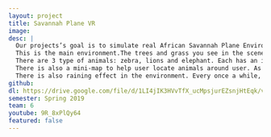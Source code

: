 ```yaml
---
layout: project
title: Savannah Plane VR
image: 
desc: |
  Our projects’s goal is to simulate real African Savannah Plane Environment. This is educational VR application which provides users the experience of deploying IOT sensors for animal research. 
  This is the main environment.The trees and grass you see in the scene are the types of trees and grass in Savanna Plane. 
  There are 3 type of animals: zebra, lions and elephant. Each has an independent behavior. User can grab a laser pointer to deploy sensor on animals. First user recenter sensor by pressing B, then select sensor by pressing A.  Then user point the laser pointer at the animals. The corresponding sensor will be attached to the animals. User can see the sensor tag on top of animals.
  There is also a mini-map to help user locate animals around user. As shown on the screen, the user is at the center, and the animals are shown as avatars on the mini-map. User can use this information to find animals. 
  There is also raining effect in the environment. Every once a while, there is a chance of raining.
github: 
dl: https://drive.google.com/file/d/1LI4jIK3HVvTfX_ucMpsjurEZsnjHtEqk/view?usp=sharing
semester: Spring 2019
team: 6
youtube: 9R_8xPlQy64
featured: false
---
```


